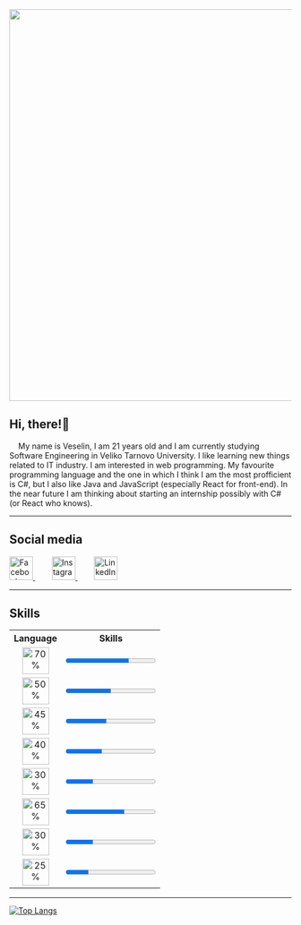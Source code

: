 <div id="header">
  <img src="https://cdn.dribbble.com/users/330915/screenshots/3587000/10_coding_dribbble.gif" style="width: 50em"/>
</div>

<h2>Hi, there!👋</h2>
&nbsp;&nbsp;&nbsp;&nbsp;My name is Veselin, I am 21 years old and I am currently studying Software Engineering in Veliko Tarnovo University. I like learning new things related to IT industry. I am interested in web programming. My favourite programming language and the one in which I think I am the most profficient is C#, but I also like Java and JavaScript (especially React for front-end). In the near future I am thinking about starting an internship possibly with C# (or React who knows).

<hr />

<h2>Social media</h2>
<div>
    <a href="https://www.facebook.com/VeselinDenchev01/">
        <img src="https://img.icons8.com/color/344/facebook-new.png" alt="Facebook" style="width: 3em;">
    </a>
    &nbsp;&nbsp;&nbsp;
    <a href="https://www.instagram.com/vesko_01/" style="margin-left: 1em">
        <img src="https://img.icons8.com/color/344/instagram-new--v1.png" alt="Instagram" style="width: 3em;">
    </a>
    &nbsp;&nbsp;&nbsp;
    <a href="https://www.linkedin.com/in/veselin-denchev-855454243/" style="margin-left: 1em">
        <img src="https://img.icons8.com/color/344/linkedin.png" alt="LinkedIn" style="width: 3em;">
    </a>
</div>


<hr />

<h2>Skills</h1>
<div>
    
</div>
<table>
    <tr>
        <th>Language</th>
        <th>Skills</th>
    </tr>
    <tr>
        <td>
            <div style="text-align: center">
                <img src="https://softuni.bg/Content/images/university/professions/csharp.svg" alt="70%" style=" height: 3em;"></img>
            </div>
        </td>
        <td>
            <progress value="70" max="100">70%</progress>
        </td>
    </tr>
    <tr>
        <td>
            <div style="text-align: center">
                <img src="https://cdn-icons-png.flaticon.com/512/603/603201.png" alt="50%" style=" height: 3em;"></img>
            </div>
        </td>
        <td>
            <progress value="50" max="100">50%</progress>
        </td>
    </tr>
    <tr>
        <td>
            <div style="text-align: center">
                <img src="https://brandslogos.com/wp-content/uploads/images/large/java-logo-1.png" alt="45%" style="height: 3em;"></img>
            </div>
        </td>
        <td>
            <progress value="45" max="100">45%</progress>
        </td>
    </tr>
    <tr>
        <td>
            <div style="text-align: center">
                <img src="https://upload.wikimedia.org/wikipedia/commons/thumb/9/99/Unofficial_JavaScript_logo_2.svg/1200px-Unofficial_JavaScript_logo_2.svg.png" alt="40%" style=" height: 3em;"></img>
            </div>
        </td>
        <td>
            <progress value="40" max="100">40%</progress>
        </td>
    </tr>
    <tr>
        <td>
            <div style="text-align: center">
                <img src="https://www.pngmart.com/files/7/PHP-PNG-File.png" alt="30%" style=" height: 3em;"></img>
            </div>
        </td>
        <td>
            <progress value="30" max="100">30%</progress>
        </td>
    </tr>
    <tr>
        <td>
            <div style="text-align: center">
                <img src="https://camo.githubusercontent.com/acc6cab499f6dea3b6bd246685bedb40fdfa550038b3ac9d94acfcef825998b5/687474703a2f2f7265736f75726365732e7370616365786368696d702e636f6d2f696d616765732f6c6f676f732f48544d4c352e706e67" alt="65%" style=" height: 3em;"></img>
            </div>
        </td>
        <td>
            <progress value="65" max="100">65%</progress>
        </td>
    </tr>
    <tr>
        <td>
            <div style="text-align: center">
                <img src="https://upload.wikimedia.org/wikipedia/commons/thumb/d/d5/CSS3_logo_and_wordmark.svg/1200px-CSS3_logo_and_wordmark.svg.png" alt="30%" style="height: 3em;"></img>
            </div>
        </td>
        <td>
            <progress value="30" max="100">30%</progress>
        </td>
    </tr>
    <tr>
        <td>
            <div style="text-align: center">
                <img src="https://upload.wikimedia.org/wikipedia/commons/thumb/a/a7/React-icon.svg/1200px-React-icon.svg.png" alt="25%" style=" height: 3em;"></img>
            </div>
        </td>
        <td>
            <progress value="25" max="100">25%</progress>
        </td>
    </tr>
</table>

<hr />

[![Top Langs](https://github-readme-stats.vercel.app/api/top-langs/?username=VeselinDenchev)](https://github.com/anuraghazra/github-readme-stats)

<!--
**VeselinDenchev/VeselinDenchev** is a ✨ _special_ ✨ repository because its `README.md` (this file) appears on your GitHub profile.

Here are some ideas to get you started:

- 🔭 I’m currently working on ...
- 🌱 I’m currently learning ...
- 👯 I’m looking to collaborate on ...
- 🤔 I’m looking for help with ...
- 💬 Ask me about ...
- 📫 How to reach me: ...
- 😄 Pronouns: ...
- ⚡ Fun fact: ...
-->

